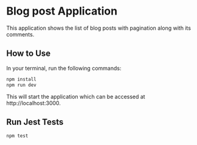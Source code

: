 # Blog post Application

This application shows the list of blog posts with pagination along with its comments.


## How to Use

In your terminal, run the following commands:

```bash
npm install
npm run dev
```

This will start the application which can be accessed at http://localhost:3000.

## Run Jest Tests

```bash
npm test
```
